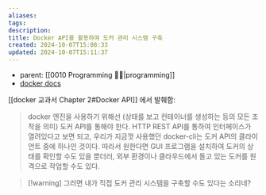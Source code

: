 ```yaml
---
aliases: 
tags: 
description:
title: Docker API를 활용하여 도커 관리 시스템 구축
created: 2024-10-07T15:08:33
updated: 2024-10-07T15:11:37
---
```

- parent: [[0010 Programming 👩‍💻|programming]] 
- [docker docs](https://docs.docker.com/reference/api/engine/version/v1.39/)


[[docker 교과서 Chapter 2#Docker API]] 에서 발췌함:

> docker 엔진을 사용하기 위해선 (상태를 보고 컨테이너를 생성하는 등의 모든 조작을 의미) 도커 API를 통해야 한다. HTTP REST API를 통하여 인터페이스가 열려있다고 보면 되고, 우리가 지금껏 사용했던 docker-cli는 도커 API의 클라이언트 중에 하나인 것이다. 따라서 원한다면 GUI 프로그램을 설치하여 도커의 상태를 확인할 수도 있을 뿐더러, 외부 환경이나 클라우드에서 돌고 있는 도커를 원격으로 작업할 수도 있다.

> [!warning] 그러면 내가 직접 도커 관리 시스템을 구축할 수도 있다는 소리네?
